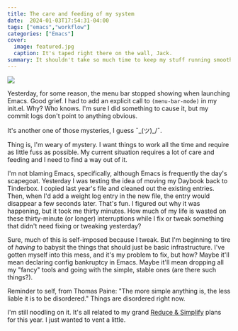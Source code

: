 ```yaml
---
title: The care and feeding of my system
date:  2024-01-03T17:54:31-04:00
tags: ["emacs","workflow"]
categories: ["Emacs"]
cover:
  image: featured.jpg
  caption: It's taped right there on the wall, Jack.
summary: It shouldn't take so much time to keep my stuff running smoothly.
---
```


![](/img/2024/01/2024-01-03-featured.jpg)

Yesterday, for some reason, the menu bar stopped showing when launching Emacs. Good grief. I had to add an explicit call to `(menu-bar-mode)` in my init.el. Why? Who knows. I'm sure I did something to cause it, but my commit logs don't point to anything obvious. 

It's another one of those mysteries, I guess ¯\_(ツ)\_/¯. 

Thing is, I'm weary of mystery. I want things to work all the time and require as little fuss as possible. My current situation requires a lot of care and feeding and I need to find a way out of it.

I'm not blaming Emacs, specifically, although Emacs is frequently the day's scapegoat. Yesterday I was testing the idea of moving my Daybook back to Tinderbox. I copied last year's file and cleaned out the existing entries. Then, when I'd add a weight log entry in the new file, the entry would disappear a few seconds later. That's fun. I figured out why it was happening, but it took me thirty minutes. How much of my life is wasted on these thirty-minute (or longer) interruptions while I fix or tweak something that didn't need fixing or tweaking yesterday?

Sure, much of this is self-imposed because I tweak. But I'm beginning to tire of _having_ to babysit the things that should just be basic infrastructure. I've gotten myself into this mess, and it's my problem to fix, but how? Maybe it'll mean declaring config bankruptcy in Emacs. Maybe it'll mean dropping all my "fancy" tools and going with the simple, stable ones (are there such things?). 

Reminder to self, from Thomas Paine: "The more simple anything is, the less liable it is to be disordered." Things are disordered right now.

I'm still noodling on it. It's all related to my grand [Reduce & Simplify](https://baty.net/journal/2023/12/31/reduce-and-simplify) plans for this year. I just wanted to vent a little.
